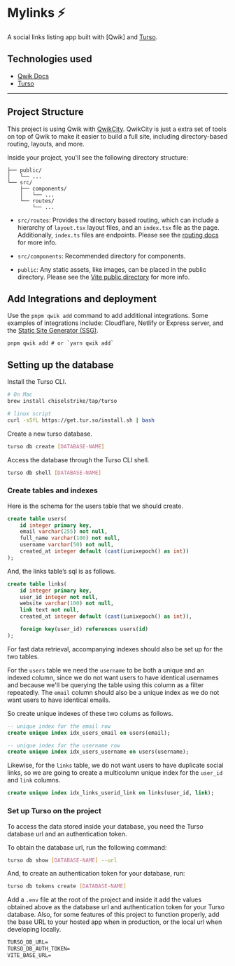 # Mylinks ⚡️

A social links listing app built with [Qwik] and [Turso].

## Technologies used

- [Qwik Docs]
- [Turso]

---

## Project Structure

This project is using Qwik with [QwikCity]. QwikCity is just a extra set of tools on top of Qwik to make it easier to build a full site, including directory-based routing, layouts, and more.

Inside your project, you'll see the following directory structure:

```
├── public/
│   └── ...
└── src/
    ├── components/
    │   └── ...
    └── routes/
        └── ...
```

- `src/routes`: Provides the directory based routing, which can include a hierarchy of `layout.tsx` layout files, and an `index.tsx` file as the page. Additionally, `index.ts` files are endpoints. Please see the [routing docs] for more info.

- `src/components`: Recommended directory for components.

- `public`: Any static assets, like images, can be placed in the public directory. Please see the [Vite public directory] for more info.

## Add Integrations and deployment

Use the `pnpm qwik add` command to add additional integrations. Some examples of integrations include: Cloudflare, Netlify or Express server, and the [Static Site Generator (SSG)].

```shell
pnpm qwik add # or `yarn qwik add`
```

## Setting up the database

Install the Turso CLI.

```sh
# On Mac
brew install chiselstrike/tap/turso

# linux script
curl -sSfL https://get.tur.so/install.sh | bash
```

Create a new turso database.

```sh
turso db create [DATABASE-NAME]
```

Access the database through the Turso CLI shell.

```sh
turso db shell [DATABASE-NAME]
```

### Create tables and indexes

Here is the schema for the users table that we should create.

```sql
create table users(
	id integer primary key,
	email varchar(255) not null,
	full_name varchar(100) not null,
	username varchar(50) not null,
	created_at integer default (cast(iunixepoch() as int))
);
```

And, the links table’s sql is as follows.

```sql
create table links(
	id integer primary key,
	user_id integer not null,
	website varchar(100) not null,
	link text not null,
	created_at integer default (cast(iunixepoch() as int)),

	foreign key(user_id) references users(id)
);
```

For fast data retrieval, accompanying indexes should also be set up for the two tables.

For the `users` table we need the `username` to be both a unique and an indexed column, since we do not want users to have identical usernames and because we'll be querying the table using this column as a filter repeatedly. The `email` column should also be a unique index as we do not want users to have identical emails.

So create unique indexes of these two colums as follows.

```sql
-- unique index for the email row
create unique index idx_users_email on users(email);

-- unique index for the username row
create unique index idx_users_username on users(username);
```

Likewise, for the `links` table, we do not want users to have duplicate social links, so we are going to create a multicolumn unique index for the `user_id` and `link` columns.

```sql
create unique index idx_links_userid_link on links(user_id, link);
```

### Set up Turso on the project

To access the data stored inside your database, you need the Turso database url and an authentication token.

To obtain the database url, run the following command:

```sh
turso db show [DATABASE-NAME] --url
```

And, to create an authentication token for your database, run:

```sh
turso db tokens create [DATABASE-NAME]
```

Add a `.env` file at the root of the project and inside it add the values obtained above as the database url and authentication token for your Turso database. Also, for some features of this project to function properly, add the base URL to your hosted app when in production, or the local url when developing locally.

```txt
TURSO_DB_URL=
TURSO_DB_AUTH_TOKEN=
VITE_BASE_URL=
```

[Qwik Docs]: https://qwik.builder.io/
[Turso]: https://chiselstrike.com
[QwikCity]: https://qwik.builder.io/qwikcity/overview/
[routing docs]: https://qwik.builder.io/qwikcity/routing/overview/
[Vite public directory]: https://vitejs.dev/guide/assets.html#the-public-directory
[Static Site Generator (SSG)]: https://qwik.builder.io/qwikcity/guides/static-site-generation/
